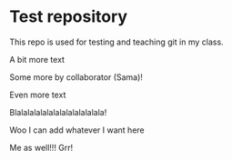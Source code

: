 # Test repository

This repo is used for testing and teaching git in my class.

A bit more text

Some more by collaborator (Sama)! 

Even more text

Blalalalalalalalalalalalalala!

Woo I can add whatever I want here

Me as well!!! Grr!